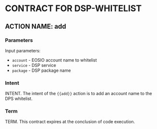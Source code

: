 # CONTRACT FOR DSP-WHITELIST

## ACTION NAME: add

### Parameters

Input parameters:

* `account` - EOSIO account name to whitelist
* `service` - DSP service
* `package` - DSP package name

### Intent

INTENT. The intent of the `{{add}}` action is to add an account name to the DPS whitelist.

### Term

TERM. This contract expires at the conclusion of code execution.
